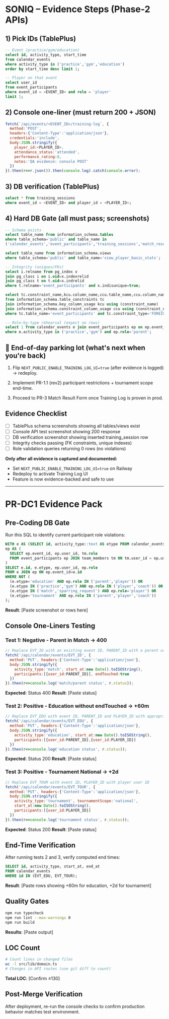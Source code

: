 # SONIQ – Evidence Steps (Phase-2 APIs)

## 1) Pick IDs (TablePlus)
```sql
-- Event (practice/gym/education)
select id, activity_type, start_time
from calendar_events
where activity_type in ('practice','gym','education')
order by start_time desc limit 1;

-- Player on that event
select user_id
from event_participants
where event_id = <EVENT_ID> and role = 'player'
limit 1;
```

## 2) Console one-liner (must return 200 + JSON)
```javascript
fetch(`/api/events/<EVENT_ID>/training-log`, {
  method:'POST',
  headers:{'Content-Type':'application/json'},
  credentials:'include',
  body:JSON.stringify({
    player_id:<PLAYER_ID>,
    attendance_status:'attended',
    performance_rating:8,
    notes:'QA evidence: console POST'
  })
}).then(r=>r.json()).then(console.log).catch(console.error);
```

## 3) DB verification (TablePlus)
```sql
select * from training_sessions
where event_id = <EVENT_ID> and player_id = <PLAYER_ID>;
```

## 4) Hard DB Gate (all must pass; screenshots)
```sql
-- Schema exists
select table_name from information_schema.tables
where table_schema='public' and table_name in
('calendar_events','event_participants','training_sessions','match_results');

select table_name from information_schema.views
where table_schema='public' and table_name='view_player_basic_stats';

-- Integrity (uniques/FKs)
select i.relname from pg_index x
join pg_class i on i.oid=x.indexrelid
join pg_class t on t.oid=x.indrelid
where t.relname='event_participants' and x.indisunique=true;

select tc.constraint_name,kcu.column_name,ccu.table_name,ccu.column_name
from information_schema.table_constraints tc
join information_schema.key_column_usage kcu using (constraint_name)
join information_schema.constraint_column_usage ccu using (constraint_name)
where tc.table_name='event_participants' and tc.constraint_type='FOREIGN KEY';

-- Role-by-type rehearsal (expect no rows)
select 1 from calendar_events e join event_participants ep on ep.event_id=e.id
where e.activity_type in ('practice','gym') and ep.role='parent';
```

## 🧷 End-of-day parking lot (what's next when you're back)

1. Flip `NEXT_PUBLIC_ENABLE_TRAINING_LOG_UI=true` (after evidence is logged) → redeploy.

2. Implement PR-1.1 (rev2) participant restrictions + tournament scope end-time.

3. Proceed to PR-3 Match Result Form once Training Log is proven in prod.

## Evidence Checklist

- [ ] TablePlus schema screenshots showing all tables/views exist
- [ ] Console API test screenshot showing 200 response
- [ ] DB verification screenshot showing inserted training_session row
- [ ] Integrity checks passing (FK constraints, unique indexes)
- [ ] Role validation queries returning 0 rows (no violations)

**Only after all evidence is captured and documented:**
- Set `NEXT_PUBLIC_ENABLE_TRAINING_LOG_UI=true` on Railway
- Redeploy to activate Training Log UI
- Feature is now evidence-backed and safe to use

---

# PR-DC1 Evidence Pack

## Pre-Coding DB Gate

Run this SQL to identify current participant role violations:

```sql
WITH e AS (SELECT id, activity_type::text AS etype FROM calendar_events),
ep AS (
  SELECT ep.event_id, ep.user_id, tm.role
  FROM event_participants ep JOIN team_members tm ON tm.user_id = ep.user_id
)
SELECT e.id, e.etype, ep.user_id, ep.role
FROM e JOIN ep ON ep.event_id=e.id
WHERE NOT (
  (e.etype='education' AND ep.role IN ('parent','player')) OR
  (e.etype IN ('practice','gym') AND ep.role IN ('player','coach')) OR
  (e.etype IN ('match','sparring_request') AND ep.role='player') OR
  (e.etype='tournament' AND ep.role IN ('parent','player','coach'))
);
```

**Result**: [Paste screenshot or rows here]

## Console One-Liners Testing

### Test 1: Negative - Parent in Match → 400
```javascript
// Replace EVT_ID with an existing event ID, PARENT_ID with a parent user ID
fetch('/api/calendar/events/EVT_ID', {
  method:'PUT', headers:{'Content-Type':'application/json'},
  body:JSON.stringify({
    activity_type:'match', start_at:new Date().toISOString(),
    participants:[{user_id:PARENT_ID}], endTouched:true
  })
}).then(r=>console.log('match/parent status', r.status));
```

**Expected**: Status 400
**Result**: [Paste status]

### Test 2: Positive - Education without endTouched → +60m
```javascript
// Replace EVT_EDU with event ID, PARENT_ID and PLAYER_ID with appropriate user IDs
fetch('/api/calendar/events/EVT_EDU', {
  method:'PUT', headers:{'Content-Type':'application/json'},
  body:JSON.stringify({
    activity_type:'education', start_at:new Date().toISOString(),
    participants:[{user_id:PARENT_ID},{user_id:PLAYER_ID}]
  })
}).then(r=>console.log('education status', r.status));
```

**Expected**: Status 200
**Result**: [Paste status]

### Test 3: Positive - Tournament National → +2d
```javascript
// Replace EVT_TOUR with event ID, PLAYER_ID with player user ID
fetch('/api/calendar/events/EVT_TOUR', {
  method:'PUT', headers:{'Content-Type':'application/json'},
  body:JSON.stringify({
    activity_type:'tournament', tournamentScope:'national',
    start_at:new Date().toISOString(),
    participants:[{user_id:PLAYER_ID}]
  })
}).then(r=>console.log('tournament status', r.status));
```

**Expected**: Status 200
**Result**: [Paste status]

## End-Time Verification

After running tests 2 and 3, verify computed end times:

```sql
SELECT id, activity_type, start_at, end_at
FROM calendar_events
WHERE id IN (EVT_EDU, EVT_TOUR);
```

**Result**: [Paste rows showing +60m for education, +2d for tournament]

## Quality Gates

```bash
npm run typecheck
npm run lint --max-warnings 0
npm run build
```

**Results**: [Paste output]

## LOC Count

```bash
# Count lines in changed files
wc -l src/lib/domain.ts
# Changes in API routes (use git diff to count)
```

**Total LOC**: [Confirm ≤130]

## Post-Merge Verification

After deployment, re-run the console checks to confirm production behavior matches test environment.